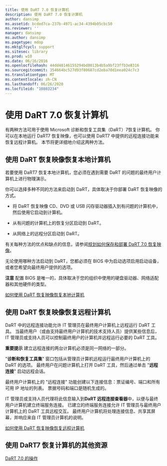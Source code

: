 ```yaml
---
title: 使用 DaRT 7.0 恢复计算机
description: 使用 DaRT 7.0 恢复计算机
author: dansimp
ms.assetid: bcded7ca-237b-4971-ac34-4394b05cbc50
ms.reviewer: ''
manager: dansimp
ms.author: dansimp
ms.pagetype: mdop
ms.mktglfcycl: support
ms.sitesec: library
ms.prod: w10
ms.date: 06/16/2016
ms.openlocfilehash: 44dd48146155294bd8013b4b5a9bf23ffb3e8316
ms.sourcegitcommit: 354664bc527d93f80687cd2eba70d1eea024c7c3
ms.translationtype: MT
ms.contentlocale: zh-CN
ms.lasthandoff: 06/26/2020
ms.locfileid: "10803234"
---
```

# 使用 DaRT 7.0 恢复计算机


有两种方法可用于使用 Microsoft 诊断和恢复工具集（DaRT）7恢复计算机。 你可以在本地运行 DaRT7 恢复映像，也可以使用 DaRT7 中提供的远程连接功能来恢复远程计算机。 本节将更详细地介绍这两种方法。

## 使用 DaRT 恢复映像恢复本地计算机


若要使用 DaRT7 恢复本地计算机，您必须在遇到需要 DaRT 的问题的最终用户计算机上进行物理演示。

你可以选择多种不同的方法来启动到 DaRT，具体取决于你部署 DaRT 恢复映像的方式。

-   将 DaRT 恢复映像 CD、DVD 或 USB 闪存驱动器插入到有问题的计算机中，然后使用它启动到计算机。

-   从有问题的计算机上的恢复分区启动到 DaRT。

-   从网络上的远程分区启动到 DaRT。

有关每种方法的优点和缺点的信息，请参阅[规划如何保存和部署 DaRT 7.0 恢复映像](planning-how-to-save-and-deploy-the-dart-70-recovery-image.md)。

无论使用哪种方法启动到 DaRT，您都必须在 BIOS 中为启动选项启用启动设备，或者您希望向最终用户提供的选项。

**注意** 配置 BIOS 是唯一的，具体取决于您的组织中使用的硬盘驱动器、网络适配器和其他硬件的类型。

 

[如何使用 DaRT 恢复映像恢复本地计算机](how-to-recover-local-computers-using-the-dart-recovery-image-dart-7.md)

## 使用 DaRT 恢复映像恢复远程计算机


DaRT 中的远程连接功能允许 IT 管理员在最终用户计算机上远程运行 DaRT 工具。 当最终用户（或由支持最终用户计算机的技术支持人员）提供某些信息后，IT 管理员或支持人员可以控制最终用户的计算机并远程运行必要的 DaRT 工具。

**重要提示** 建立远程连接的两台计算机必须是同一网络的一部分。

 

"**诊断和恢复工具集**" 窗口包括从管理员计算机远程运行最终用户计算机上的 DaRT 的选项。 最终用户在问题计算机上打开 DaRT 工具，然后通过单击 "**远程连接**" 启动远程会话。

最终用户计算机上的 "远程连接" 功能创建以下连接信息：票证编号、端口和所有可用 IP 地址的列表。 票据号码和端口是随机生成的。

IT 管理员或支持人员代理将此信息输入到**DaRT 远程连接查看器**中，以便与最终用户计算机建立终端服务连接。 已建立的终端服务连接允许 IT 管理员与最终用户计算机上的 DaRT 工具远程交互。 最终用户计算机将处理连接信息、共享其屏幕，并响应来自 IT 管理员计算机的说明。

[如何使用 DaRT 恢复映像恢复远程计算机](how-to-recover-remote-computers-using-the-dart-recovery-image-dart-7.md)

## 使用 DaRT7 恢复计算机的其他资源


[DaRT 7.0 的操作](operations-for-dart-70-new-ia.md)

 

 






